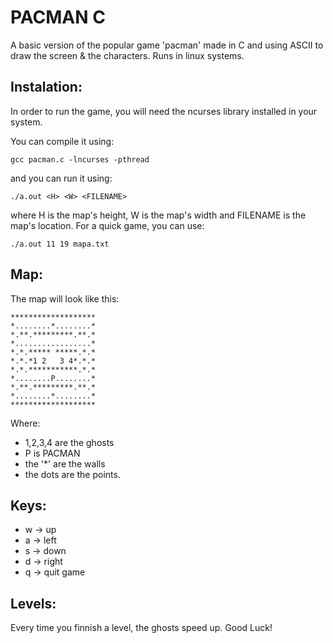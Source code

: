 # PACMAN C

A basic version of the popular game 'pacman' made in C and using ASCII to draw the screen & the characters. Runs in linux systems.

## Instalation:

In order to run the game, you will need the ncurses library installed in your system.

You can compile it using:

```
gcc pacman.c -lncurses -pthread
```

and you can run it using:

```
./a.out <H> <W> <FILENAME>
```

where H is the map's height, W is the map's width and FILENAME is the map's location.
For a quick game, you can use:

```
./a.out 11 19 mapa.txt
```

## Map:

The map will look like this:

```
*******************
*........*........*
*.**.*********.**.*
*.................*
*.*.***** *****.*.*
*.*.*1 2   3 4*.*.*
*.*.***********.*.*
*........P........*
*.**.*********.**.*
*........*........*
*******************
```

Where:
- 1,2,3,4 are the ghosts
- P is PACMAN
- the '*' are the walls
- the dots are the points.

## Keys:

- w -> up
- a -> left
- s -> down
- d -> right
- q -> quit game

## Levels:

Every time you finnish a level, the ghosts speed up. Good Luck!